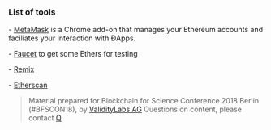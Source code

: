 ### List of tools

\- [MetaMask](https://metamask.io/) is a Chrome add-on that manages your Ethereum accounts and faciliates your interaction with ĐApps.

\- [Faucet](https://faucet.metamask.io/) to get some Ethers for testing

\- [Remix](https://remix.ethereum.org/)

\- [Etherscan](https://etherscan.io/)

> Material prepared for Blockchain for Science Conference 2018 Berlin (#BFSCON18), by [ValidityLabs AG](https://validitylabs.org/)
> Questions on content, please contact [Q](mailto:qianchen.yu@validitylabs.org)
